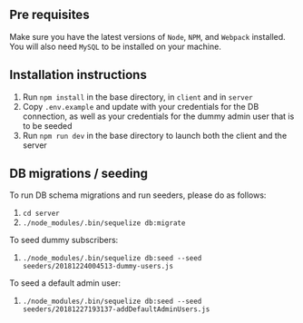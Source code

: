 ## Pre requisites

Make sure you have the latest versions of `Node`, `NPM`, and `Webpack` installed.
You will also need `MySQL` to be installed on your machine.

## Installation instructions

1. Run `npm install` in the base directory, in `client` and in `server`
2. Copy `.env.example` and update with your credentials for the DB connection, as well as your credentials for the dummy admin user that is to be seeded
3. Run `npm run dev` in the base directory to launch both the client and the server

## DB migrations / seeding

To run DB schema migrations and run seeders, please do as follows:

1. `cd server`
2. `./node_modules/.bin/sequelize db:migrate`

To seed dummy subscribers:

1. `./node_modules/.bin/sequelize db:seed --seed seeders/20181224004513-dummy-users.js`

To seed a default admin user:

1. `./node_modules/.bin/sequelize db:seed --seed seeders/20181227193137-addDefaultAdminUsers.js`
